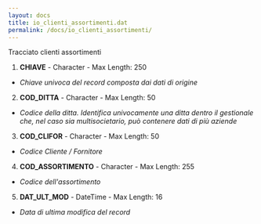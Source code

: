```yaml
---
layout: docs
title: io_clienti_assortimenti.dat
permalink: /docs/io_clienti_assortimenti/
---
```


Tracciato clienti assortimenti

1. **CHIAVE** - Character - Max Length: 250
  * *Chiave univoca del record composta dai dati di origine*
2. **COD_DITTA** - Character - Max Length: 50
  * *Codice della ditta. Identifica univocamente una ditta dentro il gestionale che, nel caso sia multisocietario, può contenere dati di più aziende*
3. **COD_CLIFOR** - Character - Max Length: 50
  * *Codice Cliente / Fornitore*
4. **COD_ASSORTIMENTO** - Character - Max Length: 255
  * *Codice dell'assortimento*
5. **DAT_ULT_MOD** - DateTime - Max Length: 16
  * *Data di ultima modifica del record*

